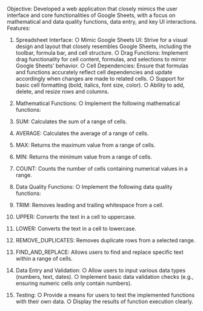 Objective:
Developed a web application that closely mimics the user interface and core functionalities
of Google Sheets, with a focus on mathematical and data quality functions, data entry,
and key UI interactions.
Features:
1. Spreadsheet Interface:
○ Mimic Google Sheets UI: Strive for a visual design and layout that
closely resembles Google Sheets, including the toolbar, formula bar, and
cell structure.
○ Drag Functions: Implement drag functionality for cell content, formulas,
and selections to mirror Google Sheets' behavior.
○ Cell Dependencies: Ensure that formulas and functions accurately reflect
cell dependencies and update accordingly when changes are made to
related cells.
○ Support for basic cell formatting (bold, italics, font size, color).
○ Ability to add, delete, and resize rows and columns.

2. Mathematical Functions:
○ Implement the following mathematical functions:
1. SUM: Calculates the sum of a range of cells.
2. AVERAGE: Calculates the average of a range of cells.
3. MAX: Returns the maximum value from a range of cells.
4. MIN: Returns the minimum value from a range of cells.
5. COUNT: Counts the number of cells containing numerical values in a
range.
3. Data Quality Functions:
○ Implement the following data quality functions:
1. TRIM: Removes leading and trailing whitespace from a cell.

2. UPPER: Converts the text in a cell to uppercase.
3. LOWER: Converts the text in a cell to lowercase.
4. REMOVE_DUPLICATES: Removes duplicate rows from a selected
range.
5. FIND_AND_REPLACE: Allows users to find and replace specific text
within a range of cells.
4. Data Entry and Validation:
○ Allow users to input various data types (numbers, text, dates).
○ Implement basic data validation checks (e.g., ensuring numeric cells only
contain numbers).

5. Testing:
○ Provide a means for users to test the implemented functions with their
own data.
○ Display the results of function execution clearly.

